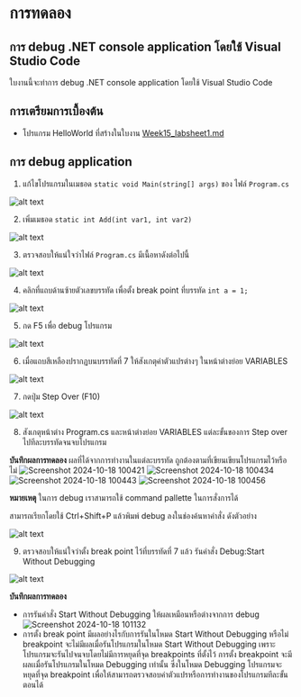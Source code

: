 # การทดลอง
## การ debug .NET console application โดยใช้ Visual Studio Code

ใบงานนี้จะทำการ debug .NET console application โดยใช้ Visual Studio Code

## การเตรียมการเบื้องต้น
- โปรแกรม HelloWorld ที่สร้างในใบงาน [Week15_labsheet1.md](./Week15_labsheet1.md)

## การ debug application

1. แก้ไขโปรแกรมในเมธอด `static void Main(string[] args)` ของ ไฟล์ `Program.cs`

![alt text](./Pictures/image-15.png)

2. เพิ่มเมธอด `static int Add(int var1, int var2)`

![alt text](./Pictures/image-16.png)

3. ตรวจสอบให้แน่ใจว่าไฟล์ `Program.cs` มีเนื้อหาดังต่อไปนี้

![alt text](./Pictures/image-17.png)

4. คลิกที่แถบด้านซ้ายตัวเลขบรรทัด เพื่อตั้ง break point ที่บรรทัด  `int a = 1;`

![alt text](./Pictures/image-18.png)

5. กด F5 เพื่อ debug โปรแกรม

![alt text](./Pictures/image-19.png)

6. เมื่อแถบสีเหลืองปรากฏบนบรรทัดที่ 7 ให้สังเกตุค่าตัวแปรต่างๆ ในหน้าต่างย่อย VARIABLES 

 ![alt text](./Pictures/image-20.png)

7. กดปุ่ม Step Over (F10) 

![alt text](./Pictures/image-21.png)

8. สังเกตุหน้าต่าง Program.cs และหน้าต่างย่อย VARIABLES แต่ละขั้นของการ Step over ไปทีละบรรทัดจนจบโปรแกรม

**บันทึกผลการทดลอง**
ผลที่ได้จากการทำงานในแต่ละบรรทัด  ถูกต้องตามที่เขียนเขียนโปรแกรมไว้หรือไม่
![Screenshot 2024-10-18 100421](https://github.com/user-attachments/assets/5b6c027c-19ff-4d59-9025-cbc9b615f710)
![Screenshot 2024-10-18 100434](https://github.com/user-attachments/assets/97ca452b-94a9-408c-b69c-21ed9d3ee617)
![Screenshot 2024-10-18 100443](https://github.com/user-attachments/assets/0cc8facc-8b00-49e8-a15d-6e768a30d3d1)
![Screenshot 2024-10-18 100456](https://github.com/user-attachments/assets/7237b714-409f-46f2-ba45-b31e7578f8e7)



**หมายเหตุ**
ในการ debug เราสามารถใช้ command pallette ในการสั่งการได้ 

สามารถเรียกโดยใช้ Ctrl+Shift+P  แล้วพิมพ์ debug ลงในช่องค้นหาคำสั่ง ดังตัวอย่าง

![alt text](/Pictures/image-22.png)

9. ตรวจสอบให้แน่ใจว่าตั้ง break point ไว้ที่บรรทัดที่ 7 แล้ว รันคำสั่ง Debug:Start Without Debugging     

![alt text](./Pictures/image-23.png)

**บันทึกผลการทดลอง**
- การรันคำสั่ง Start Without Debugging ให้ผลเหมือนหรือต่างจากการ debug
  ![Screenshot 2024-10-18 101132](https://github.com/user-attachments/assets/26b7b49f-131e-4328-8f69-cac460681f42)
- การตั้ง break point มีผลอย่างไรกับการรันในโหมด Start Without Debugging หรือไม่
    breakpoint จะไม่มีผลเมื่อรันโปรแกรมในโหมด Start Without Debugging เพราะโปรแกรมจะรันไปจนจบโดยไม่มีการหยุดที่จุด breakpoints ที่ตั้งไว้ การตั้ง breakpoint จะมีผลเเมื่อรันโปรแกรมในโหมด Debugging เท่านั้น ซึ่งในโหมด Debugging โปรแกรมจะหยุดที่จุด breakpoint เพื่อให้สามารถตรวจสอบค่าตัวแปรหรือการทำงานของโปรแกรมทีละขั้นตอนได้


